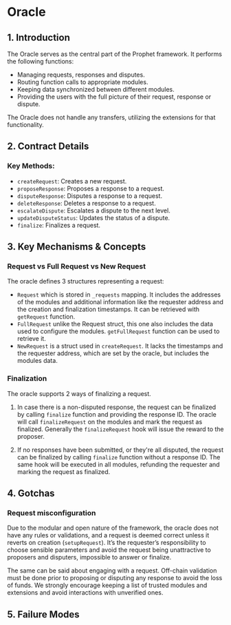 # Oracle

## 1. Introduction

The Oracle serves as the central part of the Prophet framework. It performs the following functions:

- Managing requests, responses and disputes.
- Routing function calls to appropriate modules.
- Keeping data synchronized between different modules.
- Providing the users with the full picture of their request, response or dispute.

The Oracle does not handle any transfers, utilizing the extensions for that functionality.

## 2. Contract Details

### Key Methods:

- `createRequest`: Creates a new request.
- `proposeResponse`: Proposes a response to a request.
- `disputeResponse`: Disputes a response to a request.
- `deleteResponse`: Deletes a response to a request.
- `escalateDispute`: Escalates a dispute to the next level.
- `updateDisputeStatus`: Updates the status of a dispute.
- `finalize`: Finalizes a request.

## 3. Key Mechanisms & Concepts

### Request vs Full Request vs New Request

The oracle defines 3 structures representing a request:

- `Request` which is stored in `_requests` mapping. It includes the addresses of the modules and additional information like the requester address and the creation and finalization timestamps. It can be retrieved with `getRequest` function.
- `FullRequest` unlike the Request struct, this one also includes the data used to configure the modules. `getFullRequest` function can be used to retrieve it.
- `NewRequest` is a struct used in `createRequest`. It lacks the timestamps and the requester address, which are set by the oracle, but includes the modules data.

### Finalization
The oracle supports 2 ways of finalizing a request.

1. In case there is a non-disputed response, the request can be finalized by calling `finalize` function and providing the response ID. The oracle will call `finalizeRequest` on the modules and mark the request as finalized. Generally the `finalizeRequest` hook will issue the reward to the proposer.

2. If no responses have been submitted, or they're all disputed, the request can be finalized by calling `finalize` function without a response ID. The same hook will be executed in all modules, refunding the requester and marking the request as finalized.

## 4. Gotchas

### Request misconfiguration

Due to the modular and open nature of the framework, the oracle does not have any rules or validations, and a request is deemed correct unless it reverts on creation (`setupRequest`). It’s the requester’s responsibility to choose sensible parameters and avoid the request being unattractive to proposers and disputers, impossible to answer or finalize.

The same can be said about engaging with a request. Off-chain validation must be done prior to proposing or disputing any response to avoid the loss of funds. We strongly encourage keeping a list of trusted modules and extensions and avoid interactions with unverified ones.

## 5. Failure Modes
